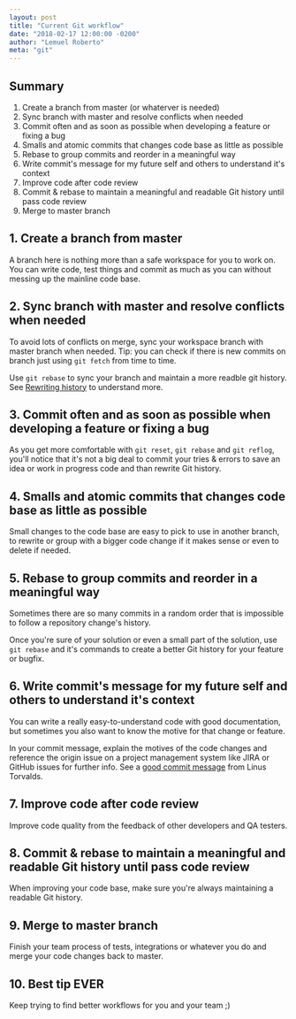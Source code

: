 ```yaml
---
layout: post
title: "Current Git workflow"
date: "2018-02-17 12:00:00 -0200"
author: "Lemuel Roberto"
meta: "git"
---
```


## Summary

1. Create a branch from master (or whaterver is needed)
2. Sync branch with master and resolve conflicts when needed
3. Commit often and as soon as possible when developing a feature or fixing a bug
4. Smalls and atomic commits that changes code base as little as possible
5. Rebase to group commits and reorder in a meaningful way
6. Write commit's message for my future self and others to understand it's context
7. Improve code after code review
8. Commit & rebase to maintain a meaningful and readable Git history until pass code review
9. Merge to master branch

## 1. Create a branch from master

A branch here is nothing more than a safe workspace for you to work on.
You can write code, test things and commit as much as you can without messing up the mainline code base.

## 2. Sync branch with master and resolve conflicts when needed

To avoid lots of conflicts on merge, sync your workspace branch with master branch when needed. Tip: you can check if there is new commits on branch just using `git fetch` from time to time.

Use `git rebase` to sync your branch and maintain a more readble git history. See [Rewriting history](https://www.atlassian.com/git/tutorials/rewriting-history/git-rebase) to understand more.

## 3. Commit often and as soon as possible when developing a feature or fixing a bug

As you get more comfortable with `git reset`, `git rebase` and `git reflog`, you'll notice that it's not a big deal to commit your tries & errors to save an idea or work in progress code and than rewrite Git history.

## 4. Smalls and atomic commits that changes code base as little as possible

Small changes to the code base are easy to pick to use in another branch, to rewrite or group with a bigger code change if it makes sense or even to delete if needed.

## 5. Rebase to group commits and reorder in a meaningful way

Sometimes there are so many commits in a random order that is impossible to follow a repository change's history.

Once you're sure of your solution or even a small part of the solution, use `git rebase` and it's commands to create a better Git history for your feature or bugfix.

## 6. Write commit's message for my future self and others to understand it's context

You can write a really easy-to-understand code with good documentation, but sometimes you also want to know the motive for that change or feature.

In your commit message, explain the motives of the code changes and reference the origin issue on a project management system like JIRA or GitHub issues for further info. See a [good commit message](https://github.com/torvalds/subsurface-for-dirk/commit/b6590150d68df528efd40c889ba6eea476b39873) from Linus Torvalds.

## 7. Improve code after code review

Improve code quality from the feedback of other developers and QA testers.

## 8. Commit & rebase to maintain a meaningful and readable Git history until pass code review

When improving your code base, make sure you're always maintaining a readable Git history.

## 9. Merge to master branch

Finish your team process of tests, integrations or whatever you do and merge your code changes back to master.


## 10. Best tip EVER

Keep trying to find better workflows for you and your team ;)
